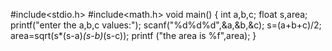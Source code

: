 #include<stdio.h>
#include<math.h>
void main()
{
    int a,b,c;
    float s,area;
    printf("enter the a,b,c values:");
    scanf("%d%d%d",&a,&b,&c);
    s=(a+b+c)/2;
    area=sqrt(s*(s-a)*(s-b)*(s-c));
    printf ("the area is %f",area);
}
